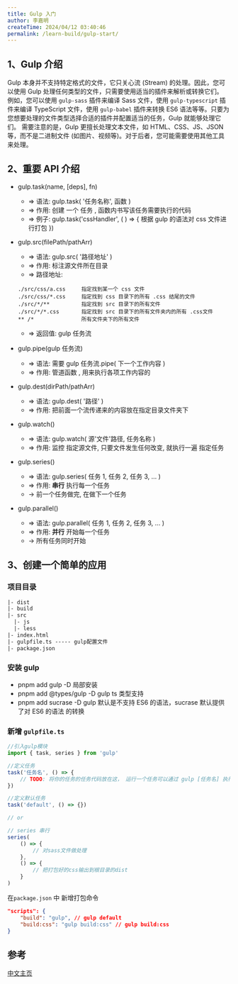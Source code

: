 ```yaml
---
title: Gulp 入门
author: 李嘉明
createTime: 2024/04/12 03:40:46
permalink: /learn-build/gulp-start/
---
```


## 1、Gulp 介绍

Gulp 本身并不支持特定格式的文件，它只关心流 (Stream) 的处理。因此，您可以使用 Gulp 处理任何类型的文件，只需要使用适当的插件来解析或转换它们。
例如，您可以使用 `gulp-sass` 插件来编译 Sass 文件，使用 `gulp-typescript` 插件来编译 TypeScript 文件，使用 `gulp-babel` 插件来转换 ES6 语法等等。只要为您想要处理的文件类型选择合适的插件并配置适当的任务，Gulp 就能够处理它们。
需要注意的是，Gulp 更擅长处理文本文件，如 HTML、CSS、JS、JSON 等，而不是二进制文件 (如图片、视频等)。对于后者，您可能需要使用其他工具来处理。

## 2、重要 API 介绍

-   gulp.task(name, [deps], fn)

    -   => 语法: gulp.task( '任务名称', 函数 )
    -   => 作用: 创建 一个 任务 , 函数内书写该任务需要执行的代码
    -   => 例子: gulp.task('cssHandler', ( ) => { 根据 gulp 的语法对 css 文件进行打包 })

-   gulp.src(filePath/pathArr)

    -   => 语法: gulp.src( '路径地址' )
    -   => 作用: 标注源文件所在目录
    -   => 路径地址:

    ```
    ./src/css/a.css     指定找到某一个 css 文件
    ./src/css/*.css     指定找到 css 目录下的所有 .css 结尾的文件
    ./src/*/**          指定找到 src 目录下的所有文件
    ./src/*/*.css       指定找到 src 目录下的所有文件夹内的所有 .css文件
    ** /*               所有文件夹下的所有文件
    ```

    -   => 返回值: gulp 任务流

-   gulp.pipe(gulp 任务流)

    -   => 语法: 需要 gulp 任务流.pipe( 下一个工作内容 )
    -   => 作用: 管道函数 , 用来执行各项工作内容的

-   gulp.dest(dirPath/pathArr)

    -   => 语法: gulp.dest( '路径' )
    -   => 作用: 把前面一个流传递来的内容放在指定目录文件夹下

-   gulp.watch()

    -   => 语法: gulp.watch( 源'文件'路径, 任务名称 )
    -   => 作用: 监控 指定源文件, 只要文件发生任何改变, 就执行一遍 指定任务

-   gulp.series()

    -   => 语法: gulp.series( 任务 1, 任务 2, 任务 3, ... )
    -   => 作用: **串行** 执行每一个任务
    -   -> 前一个任务做完, 在做下一个任务

-   gulp.parallel()
    -   => 语法: gulp.parallel( 任务 1, 任务 2, 任务 3, ... )
    -   => 作用: **并行** 开始每一个任务
    -   -> 所有任务同时开始

## 3、创建一个简单的应用

### 项目目录

```txt
|- dist
|- build
|- src
  |- js
  |- less
|- index.html
|- gulpfile.ts ----- gulp配置文件
|- package.json
```

### 安装 gulp

-   pnpm add gulp -D 局部安装
-   pnpm add @types/gulp -D gulp ts 类型支持
-   pnpm add sucrase -D gulp 默认是不支持 ES6 的语法，sucrase 默认提供了对 ES6 的语法 的转换

### 新增 `gulpfile.ts`

```ts
//引入gulp模块
import { task, series } from 'gulp'

//定义任务
task('任务名', () => {
    // TODO: 将你的任务的任务代码放在这， 运行一个任务可以通过 gulp [任务名] 执行
})

//定义默认任务
task('default', () => {})

// or

// series 串行
series(
    () => {
        // 对sass文件做处理
    },
    () => {
        // 把打包好的css输出到根目录的dist
    }
)
```

在`package.json` 中 新增打包命令

```json
"scripts": {
    "build": "gulp", // gulp default
    "build:css": "gulp build:css" // gulp build:css
}

```

## 参考

[中文主页](http://www.gulpjs.com.cn/)
